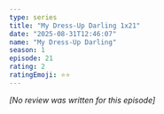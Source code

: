 ```yaml
---
type: series
title: "My Dress-Up Darling 1x21"
date: "2025-08-31T12:46:07"
name: "My Dress-Up Darling"
season: 1
episode: 21
rating: 2
ratingEmoji: ⭐️⭐️
---
```


*[No review was written for this episode]*
